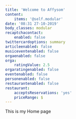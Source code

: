 ```yaml
---
title: 'Welcome to Affysom'
content:
    items: '@self.modular'
date: '08:31 27-10-2019'
body_classes: modular
recaptchacontact:
    enabled: false
twittercardoptions: summary
articleenabled: false
musiceventenabled: false
orgaenabled: false
orga:
    ratingValue: 2.5
orgaratingenabled: false
eventenabled: false
personenabled: false
restaurantenabled: false
restaurant:
    acceptsReservations: 'yes'
    priceRange: $
---
```


This is my Home page